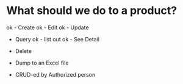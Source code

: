 # What should we do to a product?
 ok - Create
 ok - Edit
 ok - Update
 - Query 
 ok - list out
 ok - See Detail
 
 - Delete
 - Dump to an Excel file
 
 - CRUD-ed by Authorized person